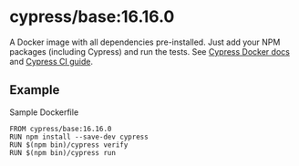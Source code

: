 <!-- WARNING: this file was autogenerated by generate-base-image.js -->
# cypress/base:16.16.0

A Docker image with all dependencies pre-installed.
Just add your NPM packages (including Cypress) and run the tests.
See [Cypress Docker docs](https://on.cypress.io/docker) and
[Cypress CI guide](https://on.cypress.io/ci).

## Example

Sample Dockerfile

```
FROM cypress/base:16.16.0
RUN npm install --save-dev cypress
RUN $(npm bin)/cypress verify
RUN $(npm bin)/cypress run
```

